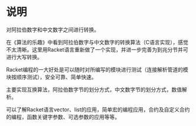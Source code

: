 # 说明

对阿拉伯数字和中文数字之间进行转换。

在《算法的乐趣》中看到阿拉伯数字与中文数字的转换算法（C语言实现），感觉不太清晰。这里用Racket语言重新做了一个实现，并进一步完善为到兆分节并可进行大写转换。

Racket编程的一大好处是可以随时对所编写的模块进行测试（连接解析管道的模块按顺序测试），安全可靠、简单快速。

主要实现互换算法，阿拉伯数字节的划分方式，中文数字节的划分方式，数值解析。

可以了解Racket语言vector、list的应用，简单宏的编程应用，合约及自定义合约的编程，函数关键字参数、可选参数的应用等等。
